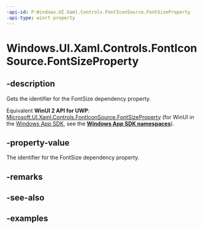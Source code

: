 ```yaml
---
-api-id: P:Windows.UI.Xaml.Controls.FontIconSource.FontSizeProperty
-api-type: winrt property
---
```


<!-- Property syntax.
public DependencyProperty FontSizeProperty { get; }
-->

# Windows.UI.Xaml.Controls.FontIconSource.FontSizeProperty

## -description

Gets the identifier for the FontSize dependency property.

Equivalent **WinUI 2 API for UWP**: [Microsoft.UI.Xaml.Controls.FontIconSource.FontSizeProperty](/windows/winui/api/microsoft.ui.xaml.controls.fonticonsource.fontsizeproperty) (for WinUI in the [Windows App SDK](/windows/apps/windows-app-sdk/), see the **[Windows App SDK namespaces](/windows/windows-app-sdk/api/winrt/)**).

## -property-value

The identifier for the FontSize dependency property.

## -remarks

## -see-also

## -examples

